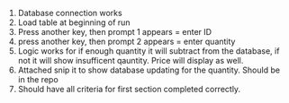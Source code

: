1. Database connection works
2. Load table at beginning of run
3. Press another key, then prompt 1 appears = enter ID
4. press another key, then prompt 2 appears = enter quantity
5.  Logic works for if enough quantity it will subtract from the database, if not it will show insufficent qauntity. Price will display as well. 
6. Attached snip it to show database updating for the quantity.  Should be in the repo
7. Should have all criteria for first section completed correctly.